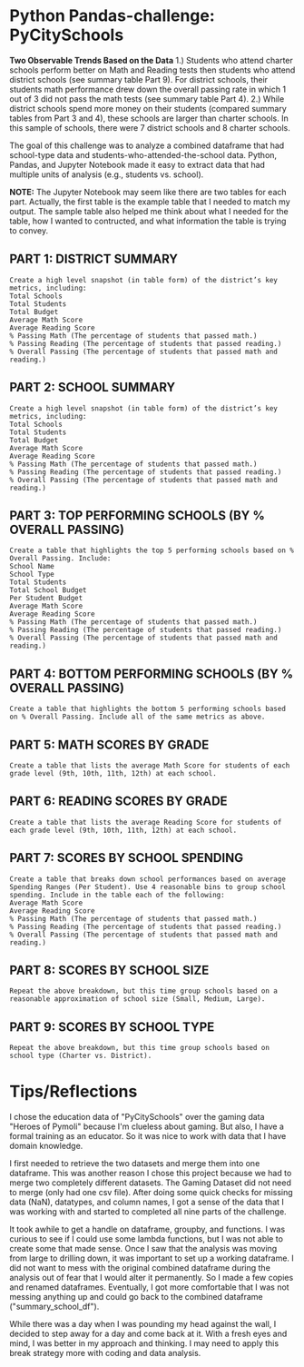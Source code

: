 # Python Pandas-challenge: PyCitySchools
**Two Observable Trends Based on the Data**
1.) Students who attend charter schools perform better on Math and Reading tests then students who attend district schools (see summary table Part 9). For district schools, their students math performance drew down the overall passing rate in which 1 out of 3 did not pass the math tests (see summary table Part 4). 
2.) While district schools spend more money on their students (compared summary tables from Part 3 and 4), these schools are larger than charter schools. In this sample of schools, there were 7 district schools and 8 charter schools.

The goal of this challenge was to analyze a combined dataframe that had school-type data and students-who-attended-the-school data. Python, Pandas, and Jupyter Notebook made it easy to extract data that had multiple units of analysis (e.g., students vs. school). 

**NOTE:**
The Jupyter Notebook may seem like there are two tables for each part. Actually, the first table is the example table that I needed to match my output. The sample table also helped me think about what I needed for the table, how I wanted to contructed, and what information the table is trying to convey.

  ## PART 1: DISTRICT SUMMARY
    Create a high level snapshot (in table form) of the district’s key metrics, including:
    Total Schools
    Total Students
    Total Budget
    Average Math Score
    Average Reading Score
    % Passing Math (The percentage of students that passed math.)
    % Passing Reading (The percentage of students that passed reading.)
    % Overall Passing (The percentage of students that passed math and reading.)

  ## PART 2: SCHOOL SUMMARY
    Create a high level snapshot (in table form) of the district’s key metrics, including:
    Total Schools
    Total Students
    Total Budget
    Average Math Score
    Average Reading Score
    % Passing Math (The percentage of students that passed math.)
    % Passing Reading (The percentage of students that passed reading.)
    % Overall Passing (The percentage of students that passed math and reading.)

  ## PART 3: TOP PERFORMING SCHOOLS (BY % OVERALL PASSING)
    Create a table that highlights the top 5 performing schools based on % Overall Passing. Include:
    School Name
    School Type
    Total Students
    Total School Budget
    Per Student Budget
    Average Math Score
    Average Reading Score
    % Passing Math (The percentage of students that passed math.)
    % Passing Reading (The percentage of students that passed reading.)
    % Overall Passing (The percentage of students that passed math and reading.)  
  
  ## PART 4: BOTTOM PERFORMING SCHOOLS (BY % OVERALL PASSING)
    Create a table that highlights the bottom 5 performing schools based on % Overall Passing. Include all of the same metrics as above.

  ## PART 5: MATH SCORES BY GRADE
    Create a table that lists the average Math Score for students of each grade level (9th, 10th, 11th, 12th) at each school.
    
  ## PART 6: READING SCORES BY GRADE
    Create a table that lists the average Reading Score for students of each grade level (9th, 10th, 11th, 12th) at each school.

  ## PART 7: SCORES BY SCHOOL SPENDING
    Create a table that breaks down school performances based on average Spending Ranges (Per Student). Use 4 reasonable bins to group school spending. Include in the table each of the following:
    Average Math Score
    Average Reading Score
    % Passing Math (The percentage of students that passed math.)
    % Passing Reading (The percentage of students that passed reading.)
    % Overall Passing (The percentage of students that passed math and reading.)
    
  ## PART 8: SCORES BY SCHOOL SIZE
    Repeat the above breakdown, but this time group schools based on a reasonable approximation of school size (Small, Medium, Large).
    
  ## PART 9: SCORES BY SCHOOL TYPE
    Repeat the above breakdown, but this time group schools based on school type (Charter vs. District).
    
# Tips/Reflections
I chose the education data of "PyCitySchools" over the gaming data "Heroes of Pymoli" because I'm clueless about gaming. But also, I have a formal training as an educator. So it was nice to work with data that I have domain knowledge.

I first needed to retrieve the two datasets and merge them into one dataframe. This was another reason I chose this project because we had to merge two completely different datasets. The Gaming Dataset did not need to merge (only had one csv file). After doing some quick checks for missing data (NaN), datatypes, and column names, I got a sense of the data that I was working with and started to completed all nine parts of the challenge.

It took awhile to get a handle on dataframe, groupby, and functions. I was curious to see if I could use some lambda functions, but I was not able to create some that made sense. Once I saw that the analysis was moving from large to drilling down, it was important to set up a working dataframe. I did not want to mess with the original combined dataframe during the analysis out of fear that I would alter it permanently. So I made a few copies and renamed dataframes. Eventually, I got more comfortable that I was not messing anything up and could go back to the combined dataframe ("summary_school_df").

While there was a day when I was pounding my head against the wall, I decided to step away for a day and come back at it. With a fresh eyes and mind, I was better in my approach and thinking. I may need to apply this break strategy more with coding and data analysis.
